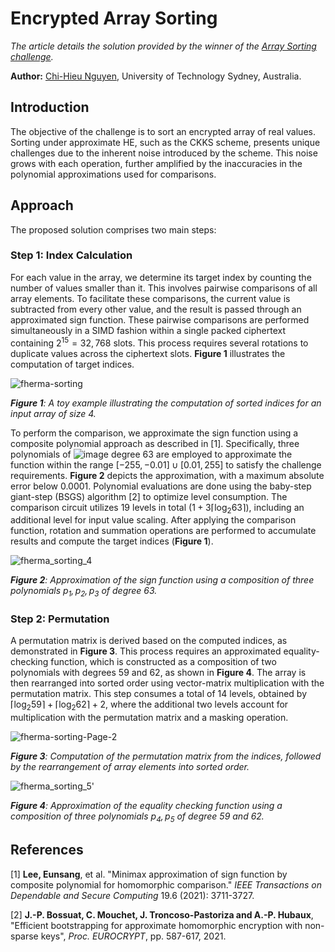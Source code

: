 # Encrypted Array Sorting

*The article details the solution provided by the winner of the [Array Sorting challenge](https://fherma.io/challenges/66582c7551eafe1a4e6c451b).*

**Author:** [Chi-Hieu Nguyen](https://www.linkedin.com/in/hieu-nguyen-ba6548316), University of Technology Sydney, Australia.

## Introduction

The objective of the challenge is to sort an encrypted array of real values. Sorting under approximate HE, such as the CKKS scheme, presents unique challenges due to the inherent noise introduced by the scheme. This noise grows with each operation, further amplified by the inaccuracies in the polynomial approximations used for comparisons.

## Approach

The proposed solution comprises two main steps:

### Step 1: Index Calculation
For each value in the array, we determine its target index by counting the number of values smaller than it. This involves pairwise comparisons of all array elements. To facilitate these comparisons, the current value is subtracted from every other value, and the result is passed through an approximated sign function. These pairwise comparisons are performed simultaneously in a SIMD fashion within a single packed ciphertext containing $2^{15} = 32,768$ slots. This process requires several rotations to duplicate values across the ciphertext slots. **Figure 1** illustrates the computation of target indices.

![fherma-sorting](https://d2lkyury6zu01n.cloudfront.net/images/hita-sort-1.png)

***Figure 1**: A toy example illustrating the computation of sorted indices for an input array of size 4.*


To perform the comparison, we approximate the sign function using a composite polynomial approach as described in [1]. Specifically, three polynomials of ![image](https://hackmd.io/_uploads/HkPtPO4XJx.png)
degree 63 are employed to approximate the function within the range $[-255, -0.01] \cup [0.01, 255]$ to satisfy the challenge requirements. **Figure 2** depicts the approximation, with a maximum absolute error below $0.0001$. Polynomial evaluations are done using the baby-step giant-step (BSGS) algorithm [2] to optimize level consumption. The comparison circuit utilizes 19 levels in total ($1 + 3\lceil\log_2{63}\rceil$), including an additional level for input value scaling. After applying the comparison function, rotation and summation operations are performed to accumulate results and compute the target indices (**Figure 1**).

![fherma_sorting_4](https://d2lkyury6zu01n.cloudfront.net/images/hita-sort-2.png)


***Figure 2**: Approximation of the sign function using a composition of three polynomials $p_1, p_2, p_3$ of degree 63.*
 
### Step 2: Permutation
A permutation matrix is derived based on the computed indices, as demonstrated in **Figure 3**. This process requires an approximated equality-checking function, which is constructed as a composition of two polynomials with degrees 59 and 62, as shown in **Figure 4**. The array is then rearranged into sorted order using vector-matrix multiplication with the permutation matrix. This step consumes a total of 14 levels, obtained by $\lceil\log_2{59}\rceil + \lceil\log_2{62}\rceil + 2$, where the additional two levels account for multiplication with the permutation matrix and a masking operation.

![fherma-sorting-Page-2](https://d2lkyury6zu01n.cloudfront.net/images/hita-sort-3.png)

***Figure 3**: Computation of the permutation matrix from the indices, followed by the rearrangement of array elements into sorted order.*


![fherma_sorting_5'](https://d2lkyury6zu01n.cloudfront.net/images/hita-sort-4.png)

***Figure 4**: Approximation of the equality checking function using a composition of three polynomials $p_4,p_5$ of degree 59 and 62.*


## References

[1] **Lee, Eunsang**, et al. "Minimax approximation of sign function by composite polynomial for homomorphic comparison." *IEEE Transactions on Dependable and Secure Computing* 19.6 (2021): 3711-3727.

[2] **J.-P. Bossuat, C. Mouchet, J. Troncoso-Pastoriza and A.-P. Hubaux**, "Efficient bootstrapping for approximate homomorphic encryption with non-sparse keys", *Proc. EUROCRYPT*, pp. 587-617, 2021.